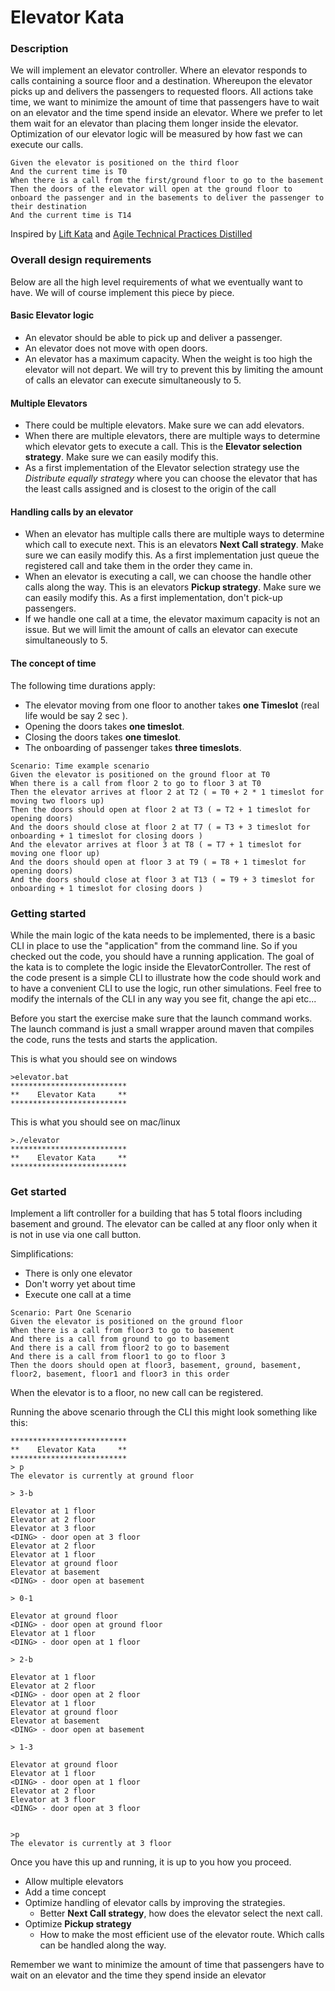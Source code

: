 # Elevator Kata

### Description

We will implement an elevator controller. Where an elevator responds to calls containing a source floor and a destination. Whereupon the elevator picks up and
delivers the passengers to requested floors. All actions take time, we want to minimize the amount of time that passengers have to wait on an elevator and the
time spend inside an elevator. Where we prefer to let them wait for an elevator than placing them longer inside the elevator. Optimization of our elevator logic
will be measured by how fast we can execute our calls.

```gherkin
Given the elevator is positioned on the third floor
And the current time is T0
When there is a call from the first/ground floor to go to the basement
Then the doors of the elevator will open at the ground floor to onboard the passenger and in the basements to deliver the passenger to their destination
And the current time is T14
```

Inspired by [Lift Kata](https://kata-log.rocks/lift-kata)
and [Agile Technical Practices Distilled](https://www.amazon.com/Agile-Technical-Practices-Distilled-principles-ebook)

### Overall design requirements

Below are all the high level requirements of what we eventually want to have. We will of course implement this piece by piece.

#### Basic Elevator logic

+ An elevator should be able to pick up and deliver a passenger.
+ An elevator does not move with open doors.
+ An elevator has a maximum capacity. When the weight is too high the elevator will not depart. We will try to prevent this by limiting the amount of calls an
  elevator can execute simultaneously to 5.

#### Multiple Elevators

+ There could be multiple elevators. Make sure we can add elevators.
+ When there are multiple elevators, there are multiple ways to determine which elevator gets to execute a call. This is the **Elevator selection strategy**.
  Make sure we can easily modify this.
+ As a first implementation of the Elevator selection strategy use the *Distribute equally strategy* where you can choose the elevator that has the least calls  assigned and is closest to the origin of the call

#### Handling calls by an elevator

+ When an elevator has multiple calls there are multiple ways to determine which call to execute next. This is an elevators **Next Call strategy**. Make sure we
  can easily modify this. As a first implementation just queue the registered call and take them in the order they came in.
+ When an elevator is executing a call, we can choose the handle other calls along the way. This is an elevators **Pickup strategy**. Make sure we can easily
  modify this. As a first implementation, don't pick-up passengers.
+ If we handle one call at a time, the elevator maximum capacity is not an issue. But we will limit the amount of calls an elevator can execute simultaneously
  to 5.

#### The concept of time

The following time durations apply:

+ The elevator moving from one floor to another takes **one Timeslot** (real life would be say 2 sec ).
+ Opening the doors takes **one timeslot**.
+ Closing the doors takes **one timeslot**.
+ The onboarding of passenger takes **three timeslots**.

```gherkin
Scenario: Time example scenario
Given the elevator is positioned on the ground floor at T0
When there is a call from floor 2 to go to floor 3 at T0
Then the elevator arrives at floor 2 at T2 ( = T0 + 2 * 1 timeslot for moving two floors up)
Then the doors should open at floor 2 at T3 ( = T2 + 1 timeslot for opening doors)
And the doors should close at floor 2 at T7 ( = T3 + 3 timeslot for onboarding + 1 timeslot for closing doors )
And the elevator arrives at floor 3 at T8 ( = T7 + 1 timeslot for moving one floor up)
And the doors should open at floor 3 at T9 ( = T8 + 1 timeslot for opening doors)
And the doors should close at floor 3 at T13 ( = T9 + 3 timeslot for onboarding + 1 timeslot for closing doors )
```

### Getting started

While the main logic of the kata needs to be implemented, there is a basic CLI in place to use the "application" from the command line. So if you checked out
the code, you should have a running application. The goal of the kata is to complete the logic inside the ElevatorController. The rest of the code present is a
simple CLI to illustrate how the code should work and to have a convenient CLI to use the logic, run other simulations. Feel free to modify the internals of the
CLI in any way you see fit, change the api etc...

Before you start the exercise make sure that the launch command works. The launch command is just a small wrapper around maven that compiles the code, runs the
tests and starts the application.

This is what you should see on windows

```batch
>elevator.bat
**************************
**    Elevator Kata     **
**************************
```

This is what you should see on mac/linux

```batch
>./elevator
**************************
**    Elevator Kata     **
**************************
```

### Get started

Implement a lift controller for a building that has 5 total floors including basement and ground.
The elevator can be called at any floor only when it is not in use via one call button.

Simplifications:
+ There is only one elevator
+ Don't worry yet about time
+ Execute one call at a time

```gherkin
Scenario: Part One Scenario
Given the elevator is positioned on the ground floor
When there is a call from floor3 to go to basement
And there is a call from ground to go to basement
And there is a call from floor2 to go to basement
And there is a call from floor1 to go to floor 3
Then the doors should open at floor3, basement, ground, basement, floor2, basement, floor1 and floor3 in this order
```

When the elevator is to a floor, no new call can be registered.

Running the above scenario through the CLI this might look something like this:

```text
**************************
**    Elevator Kata     **
**************************
> p
The elevator is currently at ground floor

> 3-b

Elevator at 1 floor
Elevator at 2 floor
Elevator at 3 floor
<DING> - door open at 3 floor
Elevator at 2 floor
Elevator at 1 floor
Elevator at ground floor
Elevator at basement
<DING> - door open at basement

> 0-1

Elevator at ground floor
<DING> - door open at ground floor
Elevator at 1 floor
<DING> - door open at 1 floor

> 2-b

Elevator at 1 floor
Elevator at 2 floor
<DING> - door open at 2 floor
Elevator at 1 floor
Elevator at ground floor
Elevator at basement
<DING> - door open at basement

> 1-3

Elevator at ground floor
Elevator at 1 floor
<DING> - door open at 1 floor
Elevator at 2 floor
Elevator at 3 floor
<DING> - door open at 3 floor


>p
The elevator is currently at 3 floor
```

Once you have this up and running, it is up to you how you proceed.

+ Allow multiple elevators
+ Add a time concept
+ Optimize handling of elevator calls by improving the strategies.
  + Better **Next Call strategy**, how does the elevator select the next call. 
+ Optimize **Pickup strategy**
  + How to make the most efficient use of the elevator route. Which calls can be handled along the way.

Remember we want to minimize the amount of time that passengers have to wait on an elevator and the
time they spend inside an elevator
